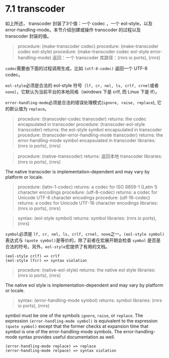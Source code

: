 # 7.1  transcoder 

如上所述， transcoder 封装了3个值：一个 codec ，一个 eol-style，以及 error-handling-mode。本节介绍创建或操作 transcoder 的过程以及 transcoder 封装的值。

> procedure: (make-transcoder codec) 
procedure: (make-transcoder codec eol-style) 
procedure: (make-transcoder codec eol-style error-handling-mode) 
返回：一个 transcoder 
库路径：(rnrs io ports), (rnrs)

`codec`需要由下面的过程调用生成，比如 `(utf-8-codec)` 返回一个 UTF-8 codec。

`eol-style`必须是合法的 eol-style 符号（`lf, cr, nel, ls, crlf, crnel`或者`none`），它默认为当前平台的本地风格（windows 下是 crlf, 而 Linux 下是 lf）。

`error-handling-mode`必须是合法的错误处理模式(`ignore, raise, replace`), 它的默认值为 `replace`。


> procedure: (transcoder-codec transcoder) 
> returns: the codec encapsulated in transcoder 
> procedure: (transcoder-eol-style transcoder) 
> returns: the eol-style symbol encapsulated in transcoder 
> procedure: (transcoder-error-handling-mode transcoder) 
> returns: the error-handling-mode symbol encapsulated in transcoder 
> libraries: (rnrs io ports), (rnrs)


> procedure: (native-transcoder) 
> returns: 返回本地 transcoder 
> libraries: (rnrs io ports), (rnrs)


The native transcoder is implementation-dependent and may vary by platform or locale.


> procedure: (latin-1-codec) 
> returns: a codec for ISO 8859-1 (Latin 1) character encodings 
> procedure: (utf-8-codec) 
> returns: a codec for Unicode UTF-8 character encodings 
> procedure: (utf-16-codec) 
> returns: a codec for Unicode UTF-16 character encodings 
> libraries: (rnrs io ports), (rnrs)


> syntax: (eol-style symbol) 
> returns: symbol 
> libraries: (rnrs io ports), (rnrs)

`symbol`必须是 `lf, cr, nel, ls, crlf, crnel, none`之一。`(eol-style symbol)`表达式与 `(quote symbol)`是等价的，除了前者在宏展开期会检查 `symbol` 是否是合法的符号。另外，`eol-style`宏提供了有用的文档。

```
(eol-style crlf) => crlf
(eol-style lfcr) => syntax violation
```

> procedure: (native-eol-style) 
> returns: the native eol style 
> libraries: (rnrs io ports), (rnrs)

The native eol style is implementation-dependent and may vary by platform or locale.

> syntax: (error-handling-mode symbol) 
> returns: symbol 
> libraries: (rnrs io ports), (rnrs)

symbol must be one of the symbols `ignore`, `raise`, or `replace`. The expression `(error-handling-mode symbol)` is equivalent to the expression `(quote symbol)` except that the former checks at expansion time that symbol is one of the error-handling-mode symbols. The error-handling-mode syntax provides useful documentation as well.

```
(error-handling-mode replace) => replace
(error-handling-mode relpace) => syntax violation
```
